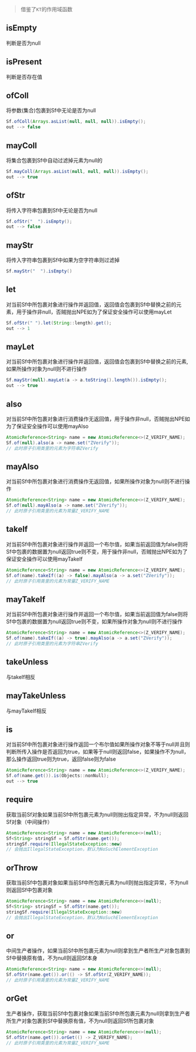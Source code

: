 >借鉴了`KT`的作用域函数

## isEmpty

判断是否为null

## isPresent

判断是否存在值

## ofColl

将参数(集合)包裹到Sf中无论是否为null

```java
Sf.ofColl(Arrays.asList(null, null, null)).isEmpty();
out --> false
```

## mayColl

将集合包裹到Sf中自动过滤掉元素为null的

```java
Sf.mayColl(Arrays.asList(null, null, null)).isEmpty();
out --> true
```

## ofStr

将传入字符串包裹到Sf中无论是否为null

```java
Sf.ofStr("  ").isEmpty();
out --> false
```

## mayStr

将传入字符串包裹到Sf中如果为空字符串则过滤掉

```java
Sf.mayStr("  ").isEmpty()
```

## let

对当前Sf中所包裹对象进行操作并返回值，返回值会包裹到Sf中替换之前的元素，用于操作非null，否贼抛出NPE如为了保证安全操作可以使用mayLet

```java
Sf.ofStr(" ").let(String::length).get();
out --> 1
```

## mayLet

对当前Sf中所包裹对象进行操作并返回值，返回值会包裹到Sf中替换之前的元素,如果所操作对象为null则不进行操作

```java
Sf.mayStr(null).mayLet(a -> a.toString().length()).isEmpty();
out --> true
```

## also

对当前Sf中所包裹对象进行消费操作无返回值，用于操作非null，否贼抛出NPE如为了保证安全操作可以使用mayAlso

```java
AtomicReference<String> name = new AtomicReference<>(Z_VERIFY_NAME);
Sf.of(null).also(a -> name.set("ZVerify"));
// 此时原子引用类里的元素为字符串ZVerify
```

## mayAlso

对当前Sf中所包裹对象进行消费操作无返回值，如果所操作对象为null则不进行操作

```java
AtomicReference<String> name = new AtomicReference<>(Z_VERIFY_NAME);
Sf.of(null).mayAlso(a -> name.set("ZVerify"));
// 此时原子引用类里的元素为常量Z_VERIFY_NAME
```

## takeIf

对当前Sf中所包裹对象进行操作并返回一个布尔值，如果当前返回值为false则将Sf中包裹的数据置为null返回true则不变，用于操作非null，否贼抛出NPE如为了保证安全操作可以使用mayTakeIf

```java
AtomicReference<String> name = new AtomicReference<>(Z_VERIFY_NAME);
Sf.of(name).takeIf((a) -> false).mayAlso(a -> a.set("ZVerify"));
// 此时原子引用类里的元素为常量Z_VERIFY_NAME
```

## mayTakeIf

对当前Sf中所包裹对象进行操作并返回一个布尔值，如果当前返回值为false则将Sf中包裹的数据置为null返回true则不变，如果所操作对象为null则不进行操作

```java
AtomicReference<String> name = new AtomicReference<>(Z_VERIFY_NAME);
Sf.of(name).takeIf((a) -> true).mayAlso(a -> a.set("ZVerify"));
// 此时原子引用类里的元素为字符串ZVerify
```

## takeUnless

与takeIf相反

## mayTakeUnless

与mayTakeIf相反

## is

对当前Sf中所包裹对象进行操作返回一个布尔值如果所操作对象不等于null并且则判断所传入操作是否返回为true，如果等于null则返回false，如果操作不为null，那么操作返回true则为true，返回false则为false

```java
AtomicReference<String> name = new AtomicReference<>(Z_VERIFY_NAME);
Sf.of(name.get()).is(Objects::nonNull);
out --> true
```

## require

获取当前Sf对象如果当前Sf中所包裹元素为null则抛出指定异常，不为null则返回Sf对象（中间操作）

```java
AtomicReference<String> name = new AtomicReference<>(null);
Sf<String> stringSf = Sf.ofStr(name.get());
stringSf.require(IllegalStateException::new)
// 会抛出IllegalStateException，默认为NoSuchElementException
```

## orThrow

获取当前Sf中包裹对象如果当前Sf中所包裹元素为null则抛出指定异常，不为null则返回Sf中包裹对象

```java
AtomicReference<String> name = new AtomicReference<>(null);
Sf<String> stringSf = Sf.ofStr(name.get());
stringSf.require(IllegalStateException::new)
// 会抛出IllegalStateException，默认为NoSuchElementException
```

## or

中间生产者操作，如果当前Sf中所包裹元素为null则拿到生产者所生产对象包裹到Sf中替换原有值，不为null则返回Sf本身

```java
AtomicReference<String> name = new AtomicReference<>(null);
Sf.ofStr(name.get()).or(() -> Sf.ofStr(Z_VERIFY_NAME));
// 此时原子引用类里的元素为常量Z_VERIFY_NAME
```

## orGet

生产者操作，获取当前Sf中包裹对象如果当前Sf中所包裹元素为null则拿到生产者所生产对象包裹到Sf中替换原有值，不为null则返回Sf所包裹对象

```java
AtomicReference<String> name = new AtomicReference<>(null);
Sf.ofStr(name.get()).orGet(() -> Z_VERIFY_NAME);
// 此时原子引用类里的元素为常量Z_VERIFY_NAME
```
